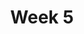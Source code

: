 ---
title: Week 5
menu:
  sidebar:
    name: Week 5
    identifier: gen_ai_week_5
    parent: gen_ai
draft: false
---